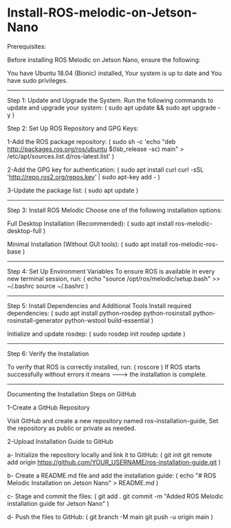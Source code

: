 # Install-ROS-melodic-on-Jetson-Nano

Prerequisites:

Before installing ROS Melodic on Jetson Nano, ensure the following:

You have Ubuntu 18.04 (Bionic) installed,
Your system is up to date and
You have sudo privileges.

----------------------------------------------------------------------------------------------------------
Step 1: Update and Upgrade the System.
Run the following commands to update and upgrade your system:
( sudo apt update && sudo apt upgrade -y )

Step 2: Set Up ROS Repository and GPG Keys:

1-Add the ROS package repository:
( sudo sh -c 'echo "deb http://packages.ros.org/ros/ubuntu $(lsb_release -sc) main" > /etc/apt/sources.list.d/ros-latest.list' )

2-Add the GPG key for authentication:
( sudo apt install curl
curl -sSL 'http://repo.ros2.org/repos.key' | sudo apt-key add - )

3-Update the package list:
( sudo apt update )

----------------------------------------------------------------------------------------------------------

Step 3: Install ROS Melodic
Choose one of the following installation options:

Full Desktop Installation (Recommended):
( sudo apt install ros-melodic-desktop-full )

Minimal Installation (Without GUI tools):
( sudo apt install ros-melodic-ros-base )


----------------------------------------------------------------------------------------------------------

Step 4: Set Up Environment Variables
To ensure ROS is available in every new terminal session, run:
 ( echo "source /opt/ros/melodic/setup.bash" >> ~/.bashrc
source ~/.bashrc )

--------------------------------------------------------------------------------------------------------
Step 5: Install Dependencies and Additional Tools
Install required dependencies:
( sudo apt install python-rosdep python-rosinstall python-rosinstall-generator python-wstool build-essential )

Initialize and update rosdep:
( sudo rosdep init
rosdep update ) 

----------------------------------------------------------------------------------------------------------

Step 6: Verify the Installation

To verify that ROS is correctly installed, run:
( roscore )
If ROS starts successfully without errors it means ---> the installation is complete.


-------------------------------------------------------------------------------------------------------

Documenting the Installation Steps on GitHub

1-Create a GitHub Repository

Visit GitHub and create a new repository named ros-installation-guide,
Set the repository as public or private as needed.

2-Upload Installation Guide to GitHub

a- Initialize the repository locally and link it to GitHub:
( git init
git remote add origin https://github.com/YOUR_USERNAME/ros-installation-guide.git )

b- Create a README.md file and add the installation guide:
( echo "# ROS Melodic Installation on Jetson Nano" > README.md )

c- Stage and commit the files:
( git add .
git commit -m "Added ROS Melodic installation guide for Jetson Nano" )

d- Push the files to GitHub:
( git branch -M main
git push -u origin main )




